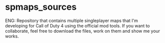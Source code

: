 # spmaps_sources
ENG: Repository that contains multiple singleplayer maps that I'm developing for Call of Duty 4 using the official mod tools. If you want to collaborate, feel free to download the files, work on them and show me your works.
